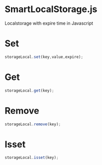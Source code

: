 # SmartLocalStorage.js
Localstorage with expire time in Javascript

# Set
```javascript
storageLocal.set(key,value,expire);
```

# Get
```javascript
storageLocal.get(key);
```

# Remove
```javascript
storageLocal.remove(key);
```

# Isset
```javascript
storageLocal.isset(key);
```
